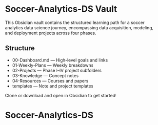 # Soccer-Analytics-DS Vault

This Obsidian vault contains the structured learning path for a soccer analytics data science journey, encompassing data acquisition, modeling, and deployment projects across four phases.

## Structure
- 00-Dashboard.md — High-level goals and links
- 01-Weekly-Plans — Weekly breakdowns
- 02-Projects — Phase I–IV project subfolders
- 03-Knowledge — Concept notes
- 04-Resources — Courses and papers
- templates — Note and project templates

Clone or download and open in Obsidian to get started!

# Soccer-Analytics-DS
